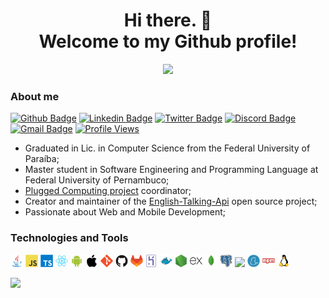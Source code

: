 
<h1 align=center> Hi there. 👋 <br/> Welcome to my Github profile! </h1>
<p align=center> <a href="#"><img src="https://github-readme-stats.vercel.app/api?username=barbosamaatheus&show_icons=true&theme=dracula" /></a> </p>

### About me

  
[![Github Badge](https://img.shields.io/badge/-Github-000?style=flat-square&logo=Github&logoColor=white&link=https://github.com/barbosamaatheus)](https://github.com/barbosamaatheus)
[![Linkedin Badge](https://img.shields.io/badge/-LinkedIn-blue?style=flat-square&logo=Linkedin&logoColor=white&link=https://www.linkedin.com/in/matheus-barbosa-188720142/)](https://www.linkedin.com/in/matheus-barbosa-188720142/)
[![Twitter Badge](https://img.shields.io/badge/-Twitter-1ca0f1?style=flat-square&labelColor=1ca0f1&logo=twitter&logoColor=white&link=https://twitter.com/barbosamaatheus)](https://twitter.com/barbosamaatheus)
[![Discord Badge](https://img.shields.io/badge/-Discord-7289DA?&style=flat-square&logo=Discord&logoColor=white&link=https://discord.com/channels/@Matheus%20Barbosa#0589)](https://discord.com/channels/@Matheus%20Barbosa#0589)
[![Gmail Badge](https://img.shields.io/badge/-Gmail-D14836?&style=flat-square&logo=Gmail&logoColor=white&link=mailto:maatheusb96@gmail.com)](mailto:maatheusb96@gmail.com)
[![Profile Views](https://komarev.com/ghpvc/?username=barbosamaatheus&color=gray&style=flat-square)](https://github.com/barbosamaatheus)


* Graduated in Lic. in Computer Science from the Federal University of Paraíba;
* Master student in Software Engineering and Programming Language at Federal University of Pernambuco;
* [Plugged Computing project](https://sites.google.com/view/computacaoplugada) coordinator;
* Creator and maintainer of the [English-Talking-Api](https://github.com/barbosamaatheus/english-talking-api) open source project;
* Passionate about Web and Mobile Development;


### Technologies and Tools

<div class="row">
  <img src="https://github.com/devicons/devicon/blob/master/icons/java/java-original.svg" alt="java" width="20" height="20"/>
  <img src="https://github.com/devicons/devicon/blob/master/icons/javascript/javascript-original.svg" alt="javascript" width="20" height="20"/>
  <img src="https://github.com/devicons/devicon/blob/master/icons/typescript/typescript-original.svg" alt="typescript" width="20" height="20"/>
  
  <img src="https://github.com/devicons/devicon/blob/master/icons/react/react-original.svg" alt="react" width="20" height="20"/>
  <img src="https://github.com/devicons/devicon/blob/master/icons/android/android-original.svg" alt="android" width="20" height="20"/>
  <img src="https://github.com/devicons/devicon/blob/master/icons/apple/apple-original.svg" alt="apple" width="20" height="20"/>  
  
  <img src="https://github.com/devicons/devicon/blob/master/icons/git/git-original.svg" alt="git" width="20" height="20"/>
  <img src="https://github.com/devicons/devicon/blob/master/icons/github/github-original.svg" alt="github" width="20" height="20"/>  
  <img src="https://github.com/devicons/devicon/blob/master/icons/gitlab/gitlab-original.svg" alt="gitlab" width="20" height="20"/>
  
  <img src="https://github.com/devicons/devicon/blob/master/icons/heroku/heroku-original.svg" alt="heroku" width="20" height="20"/>
  <img src="https://github.com/devicons/devicon/blob/master/icons/docker/docker-original.svg" alt="docker" width="20" height="20"/>
    
  <img src="https://github.com/devicons/devicon/blob/master/icons/nodejs/nodejs-original.svg" alt="nodejs" width="20" height="20"/>
  <img src="https://github.com/devicons/devicon/blob/master/icons/express/express-original.svg" alt="express" width="20" height="20"/>
  
  <img src="https://github.com/devicons/devicon/blob/master/icons/mongodb/mongodb-original.svg" alt="mongodb" width="20" height="20"/>
  <img src="https://github.com/devicons/devicon/blob/master/icons/postgresql/postgresql-original.svg" alt="postgressql" width="20" height="20"/>

  <img height="20" src="https://cdn.svgporn.com/logos/visual-studio-code.svg">
  <img src="https://github.com/devicons/devicon/blob/master/icons/yarn/yarn-original.svg" alt="yarn" width="20" height="20"/>
  <img src="https://github.com/devicons/devicon/blob/master/icons/npm/npm-original-wordmark.svg" alt="npm" width="20" height="20"/>
  
  
  <img src="https://github.com/devicons/devicon/blob/master/icons/linux/linux-original.svg" alt="linux" width="20" height="20"/>
</div>

<a href="#"><img src="https://github-readme-stats.vercel.app/api/top-langs/?username=barbosamaatheus&layout=compact&theme=dracula" /></a>
